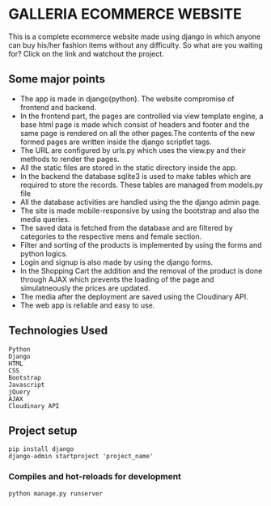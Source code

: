 # GALLERIA ECOMMERCE WEBSITE 

This is a complete ecommerce website made using django in which anyone can buy his/her fashion items without any difficulty.
So what are you waiting for? Click on the link and watchout the project.

## Some major points
* The app is made in django(python). The website compromise of frontend and backend.
* In the frontend part, the pages are controlled via view template engine, a base html page is made which consist of headers and footer and the same page is rendered on all the other pages.The contents of the new formed pages are written inside the django scriptlet tags. 
* The URL are configured by urls.py which uses the view.py and their methods to render the pages.
* All the static files are stored in the static directory inside the app.
* In the backend the database sqlite3 is used to make tables which are required to store the records. These tables are managed from models.py file
* All the database activities are handled using the the django admin page.
* The site is made mobile-responsive by using the bootstrap and also the media queries.
* The saved data is fetched from the database and are filtered by categories to the respective mens and female section.
* Filter and sorting of the products is implemented by using the forms and python logics.
* Login and signup is also made by using the django forms.
* In the Shopping Cart the addition and the removal of the product is done through AJAX which prevents the loading of the page and simulatneously the prices are updated.
* The media after the deployment are saved using the Cloudinary API.
* The web app is reliable and easy to use.



## Technologies Used
```
Python
Django
HTML
CSS
Bootstrap
Javascript
jQuery
AJAX
Cloudinary API
```

## Project setup
```
pip install django
django-admin startproject 'project_name'
```

### Compiles and hot-reloads for development
```
python manage.py runserver
```
